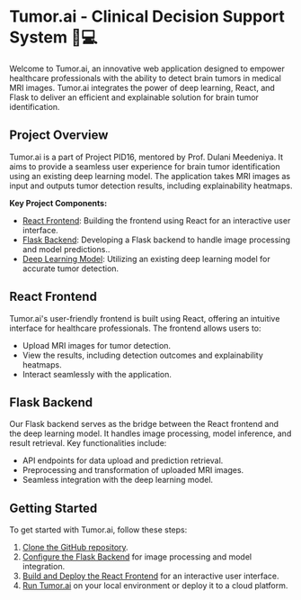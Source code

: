 # Tumor.ai - Clinical Decision Support System 🧠💻


Welcome to Tumor.ai, an innovative web application designed to empower healthcare professionals with the ability to detect brain tumors in medical MRI images. Tumor.ai integrates the power of deep learning, React, and Flask to deliver an efficient and explainable solution for brain tumor identification.

## Project Overview

Tumor.ai is a part of Project PID16, mentored by Prof. Dulani Meedeniya. It aims to provide a seamless user experience for brain tumor identification using an existing deep learning model. The application takes MRI images as input and outputs tumor detection results, including explainability heatmaps.

**Key Project Components:**
- [React Frontend](#react-frontend): Building the frontend using React for an interactive user interface.
- [Flask Backend](#flask-backend): Developing a Flask backend to handle image processing and model predictions..
- [Deep Learning Model](#deep-learning-model): Utilizing an existing deep learning model for accurate tumor detection.


## React Frontend

Tumor.ai's user-friendly frontend is built using React, offering an intuitive interface for healthcare professionals. The frontend allows users to:
- Upload MRI images for tumor detection.
- View the results, including detection outcomes and explainability heatmaps.
- Interact seamlessly with the application.

## Flask Backend

Our Flask backend serves as the bridge between the React frontend and the deep learning model. It handles image processing, model inference, and result retrieval. Key functionalities include:
- API endpoints for data upload and prediction retrieval.
- Preprocessing and transformation of uploaded MRI images.
- Seamless integration with the deep learning model.


## Getting Started

To get started with Tumor.ai, follow these steps:
1. [Clone the GitHub repository](#repository-clone).
3. [Configure the Flask Backend](#flask-backend-setup) for image processing and model integration.
4. [Build and Deploy the React Frontend](#react-frontend-setup) for an interactive user interface.
5. [Run Tumor.ai](#running-tumorai) on your local environment or deploy it to a cloud platform.
